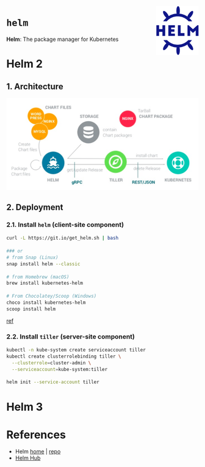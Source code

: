 <img src="https://github.com/cncf/artwork/raw/master/projects/helm/icon/color/helm-icon-color.svg?sanitize=true"
    alt="helm logo"
    align="right" height="128"/>

`helm`
======
**Helm**: The package manager for Kubernetes

# Helm 2
## 1. Architecture
![Helm Architecture](/helm/res/helm-2-architecture.png)

## 2. Deployment
### 2.1. Install `helm` (client-site component)
```bash
curl -L https://git.io/get_helm.sh | bash

### or
# from Snap (Linux)
snap install helm --classic

# from Homebrew (macOS)
brew install kubernetes-helm

# From Chocolatey/Scoop (Windows)
choco install kubernetes-helm
scoop install helm
```

[ref](https://helm.sh/docs/using_helm/#installing-helm)

### 2.2. Install `tiller` (server-site component)
```bash
kubectl -n kube-system create serviceaccount tiller
kubectl create clusterrolebinding tiller \
  --clusterrole=cluster-admin \
  --serviceaccount=kube-system:tiller

helm init --service-account tiller
```

# Helm 3

# References
* Helm [home](https://helm.sh/) | [repo](https://github.com/helm)
* [Helm Hub](https://hub.helm.sh/)
